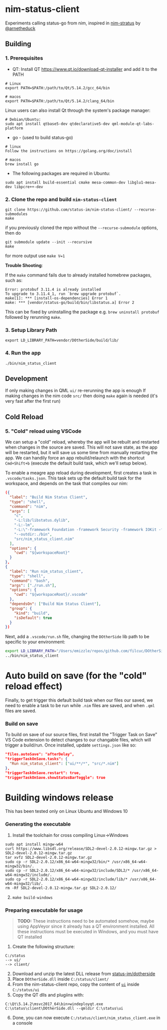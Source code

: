 # nim-status-client

Experiments calling status-go from nim, inspired in [nim-stratus](https://github.com/status-im/nim-stratus) by [@arnetheduck](https://github.com/arnetheduck)

## Building

### 1. Prerequisites

* QT: Install QT https://www.qt.io/download-qt-installer and add it to the PATH
```
# Linux
export PATH=$PATH:/path/to/Qt/5.14.2/gcc_64/bin

# macos
export PATH=$PATH:/path/to/Qt/5.14.2/clang_64/bin
```

Linux users can also install Qt through the system's package manager:
```
# Debian/Ubuntu:
sudo apt install qtbase5-dev qtdeclarative5-dev qml-module-qt-labs-platform
```

* go - (used to build status-go)
```
# linux
Follow the instructions on https://golang.org/doc/install

# macos
brew install go
```

* The following packages are required in Ubuntu:
```
sudo apt install build-essential cmake mesa-common-dev libglu1-mesa-dev libpcre++-dev
```

### 2. Clone the repo and build `nim-status-client`
```
git clone https://github.com/status-im/nim-status-client/ --recurse-submodules
make
```

if you previously cloned the repo without the `--recurse-submodule` options, then do

```
git submodule update --init --recursive
make
```

for more output use `make V=1`

**Trouble Shooting**:

If the `make` command fails due to already installed homebrew packages, such as:

```
Error: protobuf 3.11.4 is already installed
To upgrade to 3.11.4_1, run `brew upgrade protobuf`.
make[1]: *** [install-os-dependencies] Error 1
make: *** [vendor/status-go/build/bin/libstatus.a] Error 2
```

This can be fixed by uninstalling the package e.g. `brew uninstall protobuf` followed by rerunning `make`.


### 3. Setup Library Path
```
export LD_LIBRARY_PATH=vendor/DOtherSide/build/lib/
```

### 4. Run the app

```
./bin/nim_status_client
```

## Development

If only making changes in QML `ui/` re-rerunning the app is enough
If making changes in the nim code `src/` then doing `make` again is needed (it's very fast after the first run)

## Cold Reload

### 5. "Cold" reload using VSCode

We can setup a "cold" reload, whereby the app will be rebuilt and restarted when changes in the source are saved. This will not save state, as the app will be restarted, but it will save us some time from manually restarting the app. We can handily force an app rebuild/relaunch with the shortcut `Cmd+Shift+b` (execute the default build task, which we'll setup below).

To enable a meagre app reload during development, first creates a task in `.vscode/tasks.json`. This task sets up the default build task for the workspace, and depends on the task that compiles our nim:

```json
({
  "label": "Build Nim Status Client",
  "type": "shell",
  "command": "nim",
  "args": [
    "c",
    "-L:lib/libstatus.dylib",
    "-L:-lm",
    "-L:\"-framework Foundation -framework Security -framework IOKit -framework CoreServices\"",
    "--outdir:./bin",
    "src/nim_status_client.nim"
  ],
  "options": {
    "cwd": "${workspaceRoot}"
  }
},
{
  "label": "Run nim_status_client",
  "type": "shell",
  "command": "bash",
  "args": ["./run.sh"],
  "options": {
    "cwd": "${workspaceRoot}/.vscode"
  },
  "dependsOn": ["Build Nim Status Client"],
  "group": {
    "kind": "build",
    "isDefault": true
  }
})
```

Next, add a `.vscode/run.sh` file, changing the `DOtherSide` lib path to be specific to your environment:

```bash
export LD_LIBRARY_PATH="/Users/emizzle/repos/github.com/filcuc/DOtherSide/build/lib"
../bin/nim_status_client
```

# Auto build on save (for the "cold" reload effect)

Finally, to get trigger this default build task when our files our saved, we need to enable a task to be run while `.nim` files are saved, and when `.qml` files are saved.

### Build on save

To build on save of our source files, first install the "Trigger Task on Save" VS Code extension to detect changes to our changable files, which will trigger a build/run. Once installed, update `settings.json` like so:

```json
"files.autoSave": "afterDelay",
"triggerTaskOnSave.tasks": {
  "Run nim_status_client": ["ui/**/*", "src/*.nim"]
},
"triggerTaskOnSave.restart": true,
"triggerTaskOnSave.showStatusBarToggle": true

```


# Building windows release
This has been tested only on Linux Ubuntu and Windows 10

### Generating the executable
1. Install the toolchain for cross compiling Linux->Windows
```
sudo apt install mingw-w64
curl https://www.libsdl.org/release/SDL2-devel-2.0.12-mingw.tar.gz > SDL2-devel-2.0.12-mingw.tar.gz
tar xvfz SDL2-devel-2.0.12-mingw.tar.gz
sudo cp -r SDL2-2.0.12/x86_64-w64-mingw32/bin/* /usr/x86_64-w64-mingw32/bin/.
sudo cp -r SDL2-2.0.12/x86_64-w64-mingw32/include/SDL2/* /usr/x86_64-w64-mingw32/include/.
sudo cp -r SDL2-2.0.12/x86_64-w64-mingw32/include/lib/* /usr/x86_64-w64-mingw32/lib/.
rm -Rf SDL2-devel-2.0.12-mingw.tar.gz SDL2-2.0.12/
```
2. `make build-windows`

### Preparing executable for usage
> **TODO:** These instructions need to be automated somehow, maybe using AppVeyor since it already has a QT environment installed. 
All these instructions must be executed in Windows, and you must have QT installed
1. Create the following structure:
```
C:/status 
--> ui/
--> client/
```
2. Download and unzip the latest DLL release from [status-im/dotherside](https://github.com/status-im/dotherside/releases/download/v0.6.5-win-status-go/libDOtherside-windows-msvc2017_x64-qt-5.13.2.zip)
3. Place `DOtherSide.dll` inside `C:/status/client/`
4. From the nim-status-client repo, copy the content of [`ui`](https://github.com/status-im/nim-status-client/tree/master/ui) inside `C:/status/ui`
5. Copy the QT dlls and plugiins with:
```
C:\Qt\5.14.2\msvc2017_64\bin>windeployqt.exe C:\status\client\DOtherSide.dll --qmldir C:\status\ui 
```
6. Done, you can now execute `C:/status/client/nim_status_client.exe` in a console
